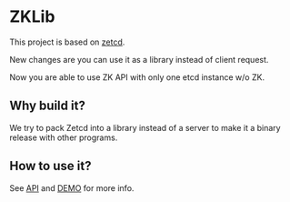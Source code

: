 # ZKLib

This project is based on [zetcd](https://github.com/etcd-io/zetcd). 

New changes are you can use it as a library instead of client request. 

Now you are able to use ZK API with only one etcd instance w/o ZK. 

## Why build it?
We try to pack Zetcd into a library instead of a server to make it a binary release with other programs. 


## How to use it?
See [API](./zjetcd_lib.go) and [DEMO](./zjetcd_lib_test.go) for more info.  
